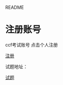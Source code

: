 README

# 注册账号

ccf考试账号
点击个人注册

[注册](http://www.cspro.org/lead/application/ccf/login.jsp)

试题地址：

[试题](http://www.cspro.org/lead/leadbpm.do?__action=goto_iframe&path=CCF_KS_KSLX_LIST&djtype=TT&2)